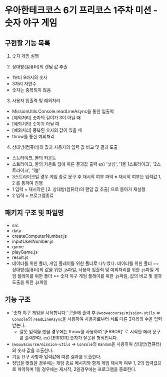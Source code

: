 # 우아한테크코스 6기 프리코스 1주차 미션 - 숫자 야구 게임

## 구현할 기능 목록
1. 숫자 게임 실행

2. 상대방(컴퓨터)의 랜덤 값 추출
  * 1부터 9까지의 숫자
  * 3자리 자연수
  * 숫자는 중복되지 않음

3. 사용자 입출력 및 예외처리
  * MissionUtils.Console.readLineAsync을 통한 입출력
  * [예외처리] 숫자의 길이가 3이 아닐 때
  * [예외처리] 숫자가 아닐 때
  * [예외처리] 중복된 숫자의 값이 있을 때
  * throw를 통한 예외처리

4. 상대방(컴퓨터)의 값과 사용자의 입력 값 비교 및 결과 도출
  * 스트라이크, 볼의 카운트
  * 스트라이크, 볼의 카운트 값에 따른 결과값 출력
    ex) '낫싱', '1볼 1스트라이크', '2스트라이크', '1볼'
  * 3스트라이크일 경우 게임 종료 문구 후 재시작 여부 파악
    ※ 재시작 여부는 입력값 1, 2 를 통하여 진행
  * 1 입력 = 재시작은 [2. 상대방(컴퓨터)의 랜덤 값 추출] 으로 돌아가 재실행
  * 2 입력 = 프로그램종료

## 패키지 구조 및 파일명
  - src
  - data
  - createComputerNumber.js
  - inputUserNumber.js
  - game
  - playGame.js
  - result.js
- 데이터를 위한 폴더, 게임 플레이를 위한 폴더로 나누었다. 
  데이터를 위한 폴더 == 상대방(컴퓨터)의 값을 위한 .js파일, 사용자 입출력 및 예외처리를 위한 .js파일
  게임 플레이를 위한 폴더 == 숫자 야구 게임 플레이를 위한 .js파일, 값의 비교 및 결과 도출을 위한 .js파일

## 기능 구조
* '숫자 야구 게임을 시작합니다.' 콘솔에 출력 후 `@woowacourse/mission-utils` => `Console`의 `readLineAsync`을 사용하여 사용자로부터 서로 다른 3자리의 수을 입력 받는다.
  - 잘못 입력을 했을 경우에는 throw를 사용하여 '[ERROR]' 로 시작한 에러 문구를 출력한다.
    ex) [ERROR] 숫자가 잘못된 형식입니다.
* `@woowacourse/mission-utils` => `Console`의 `Random`을 사용하여 상대방(컴퓨터)의 숫자 값을 추출한다.
* 기능 요구 사항과 입력값에 따른 결과를 도출한다.
* 정답을 맞췄을 경우에는 게임 종료 메시지와 함게 게임 재시작 여부 1, 2의 입력값으로 파악하며 1일 경우에는 재시작, 2일경우에는 프로그램을 종료한다.